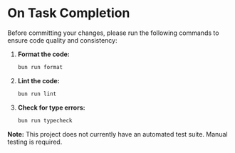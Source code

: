 # On Task Completion

Before committing your changes, please run the following commands to ensure code quality and consistency:

1. **Format the code:**

    ```bash
    bun run format
    ```

2. **Lint the code:**

    ```bash
    bun run lint
    ```

3. **Check for type errors:**

    ```bash
    bun run typecheck
    ```

**Note:** This project does not currently have an automated test suite. Manual testing is required.
